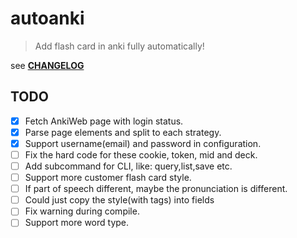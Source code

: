# autoanki
> Add flash card in anki fully automatically!

see **[CHANGELOG](./doc/CHANGELOG.md)**

## TODO
-[x] Fetch AnkiWeb page with login status.
-[x] Parse page elements and split to each strategy.
-[x] Support username(email) and password in configuration.
-[ ] Fix the hard code for these cookie, token, mid and deck.
-[ ] Add subcommand for CLI, like: query,list,save etc.
-[ ] Support more customer flash card style.
-[ ] If part of speech different, maybe the pronunciation is different.
-[ ] Could just copy the style(with tags) into fields
-[ ] Fix warning during compile.
-[ ] Support more word type. 
